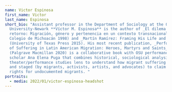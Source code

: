 ```yaml
---
name: Victor Espinosa
first_name: Victor
last_name: Espinosa
short_bio: "Assistant professor in the Department of Sociology at the Ohio State
  University-Newark **Víctor M. Espinosa** is the author of _El dilema del
  retorno: Migración, género y pertenencia en un contexto transnacional_ (El
  Colegio de Michoacán 1998) and _Martín Ramírez: Framing His Life and Art_
  (University of Texas Press 2015). His most recent publication, _Performances
  of Suffering in Latin American Migration: Heroes, Martyrs and Saints_
  (Palgrave Macmillan 2020) is a collaborative book with OSU performance studies
  scholar Ana Elena Puga that combines historical, sociological analysis, and a
  theater/performance studies lens to understand how migrant suffering is framed
  and staged (by migrants, activists, artists, and advocates) to claim human
  rights for undocumented migrants. "
portraits:
  - media: 2022/01/victor-espinosa-headshot
---
```

